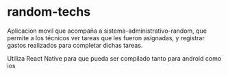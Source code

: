# random-techs
Aplicacion movil que acompaña a sistema-administrativo-random, que permite a los técnicos ver tareas que les fueron asignadas, y registrar gastos realizados para completar dichas tareas.

Utiliza React Native para que pueda ser compilado tanto para android como ios
